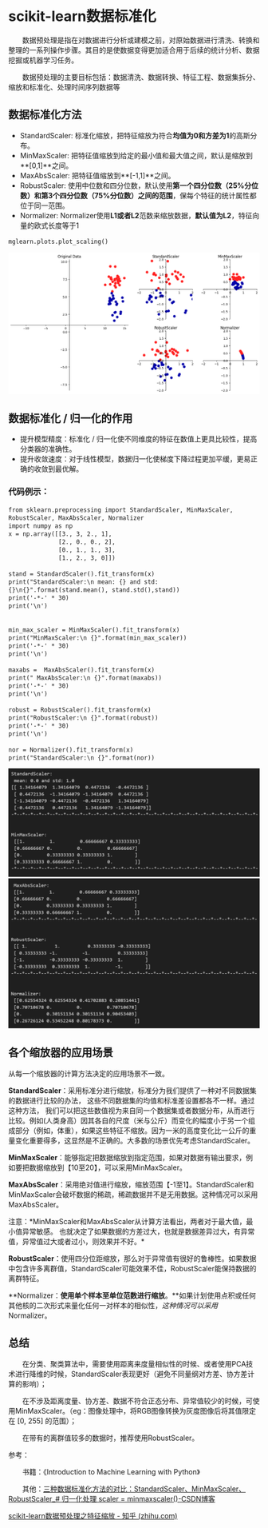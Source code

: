 # scikit-learn数据标准化

&emsp;&emsp;数据预处理是指在对数据进行分析或建模之前，对原始数据进行清洗、转换和整理的一系列操作步骤。其目的是使数据变得更加适合用于后续的统计分析、数据挖掘或机器学习任务。

&emsp;&emsp;数据预处理的主要目标包括：数据清洗、数据转换、特征工程、数据集拆分、缩放和标准化、处理时间序列数据等



## 数据标准化方法

- StandardScaler: 标准化缩放，把特征缩放为符合**均值为0和方差为1**的高斯分布。
- MinMaxScaler: 把特征值缩放到给定的最小值和最大值之间，默认是缩放到**[0,1]**之间。
- MaxAbsScaler: 把特征值缩放到**[-1,1]**之间。
- RobustScaler: 使用中位数和四分位数，默认使用**第一个四分位数（25%分位数）和第3个四分位数（75%分位数）之间的范围**，保每个特征的统计属性都位于同一范围。
- Normalizer:  Normalizer使用**L1或者L2**范数来缩放数据，**默认值为L2**，特征向量的欧式长度等于1

```python
mglearn.plots.plot_scaling()
```

![Alt text](output.png)


## 数据标准化 / 归一化的作用

- 提升模型精度：标准化 / 归一化使不同维度的特征在数值上更具比较性，提高分类器的准确性。
- 提升收敛速度：对于线性模型，数据归一化使梯度下降过程更加平缓，更易正确的收敛到最优解。



### 代码例示：

```
from sklearn.preprocessing import StandardScaler, MinMaxScaler, RobustScaler, MaxAbsScaler, Normalizer
import numpy as np
x = np.array([[3., 3, 2., 1],
              [2., 0., 0., 2],
              [0., 1., 1., 3],
              [1., 2., 3, 0]])

stand = StandardScaler().fit_transform(x)
print("StandardScaler:\n mean: {} and std: {}\n{}".format(stand.mean(), stand.std(),stand))
print('-*-' * 30)
print('\n')


min_max_scaler = MinMaxScaler().fit_transform(x)
print("MinMaxScaler:\n {}".format(min_max_scaler))
print('-*-' * 30)
print('\n')

maxabs =  MaxAbsScaler().fit_transform(x)
print(" MaxAbsScaler:\n {}".format(maxabs))
print('-*-' * 30)
print('\n')

robust = RobustScaler().fit_transform(x)
print("RobustScaler:\n {}".format(robust))
print('-*-' * 30)
print('\n')

nor = Normalizer().fit_transform(x)
print("StandardScaler:\n {}".format(nor))
```

![Alt text](1.png)
![Alt text](2.png)



## 各个缩放器的应用场景

从每一个缩放器的计算方法决定的应用场景不一致。

**StandardScaler**：采用标准分进行缩放，标准分为我们提供了一种对不同数据集的数据进行比较的办法， 这些不同数据集的均值和标准差设置都各不一样。通过这种方法， 我们可以把这些数值视为来自同一个数据集或者数据分布，从而进行比较。例如(人类身高）因其各自的尺度（米与公斤）而变化的幅度小于另一个组成部分（例如，体重），如果这些特征不缩放。因为一米的高度变化比一公斤的重量变化重要得多，这显然是不正确的。大多数的场景优先考虑StandardScaler。

**MinMaxScaler**：能够指定把数据缩放到指定范围，如果对数据有输出要求，例如要把数据缩放到【10至20】，可以采用MinMaxScaler。 

**MaxAbsScaler**：采用绝对值进行缩放，缩放范围【-1至1】。StandardScaler和MinMaxScaler会破坏数据的稀疏，稀疏数据并不是无用数据。这种情况可以采用MaxAbsScaler。

注意：\*MinMaxScaler和MaxAbsScaler从计算方法看出，两者对于最大值，最小值异常敏感。 也就决定了如果数据的方差过大，也就是数据差异过大，有异常值，异常值过大或者过小，则效果并不好。\*

**RobustScaler**：使用四分位距缩放，那么对于异常值有很好的鲁棒性。如果数据中包含许多离群值，StandardScaler可能效果不佳，RobustScaler能保持数据的离群特征。

**Normalizer：**使用单个样本至单位范数进行缩放**。**如果计划使用点积或任何其他核的二次形式来量化任何一对样本的相似性，*这种情况可以采用*Normalizer。



## 总结

&emsp;&emsp;在分类、聚类算法中，需要使用距离来度量相似性的时候、或者使用PCA技术进行降维的时候，StandardScaler表现更好（避免不同量纲对方差、协方差计算的影响）；

&emsp;&emsp;在不涉及距离度量、协方差、数据不符合正态分布、异常值较少的时候，可使用MinMaxScaler。（eg：图像处理中，将RGB图像转换为灰度图像后将其值限定在 [0, 255] 的范围）；

&emsp;&emsp;在带有的离群值较多的数据时，推荐使用RobustScaler。



参考：

&emsp;&emsp;书籍：《Introduction to Machine Learning with Python》

&emsp;&emsp;其他：[三种数据标准化方法的对比：StandardScaler、MinMaxScaler、RobustScaler_# 归一化处理 scaler = minmaxscaler()-CSDN博客](https://blog.csdn.net/m0_47478595/article/details/106402843)

[scikit-learn数据预处理之特征缩放 - 知乎 (zhihu.com)](https://zhuanlan.zhihu.com/p/454711078)

